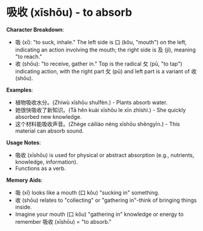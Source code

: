 # **吸收 (xīshōu) - to absorb**

**Character Breakdown**:  
- 吸 (xī): "to suck, inhale." The left side is 口 (kǒu, "mouth") on the left, indicating an action involving the mouth; the right side is 及 (jí), meaning "to reach."  
- 收 (shōu): "to receive, gather in." Top is the radical 攵 (pū, "to tap") indicating action, with the right part 攵 (pū) and left part is a variant of 收 (shōu).

**Examples**:  
- 植物吸收水分。(Zhíwù xīshōu shuǐfèn.) - Plants absorb water.  
- 她很快吸收了新知识。(Tā hěn kuài xīshōu le xīn zhīshi.) - She quickly absorbed new knowledge.  
- 这个材料能吸收声音。(Zhège cáiliào néng xīshōu shēngyīn.) - This material can absorb sound.

**Usage Notes**:  
- 吸收 (xīshōu) is used for physical or abstract absorption (e.g., nutrients, knowledge, information).  
- Functions as a verb.

**Memory Aids**:  
- 吸 (xī) looks like a mouth (口 kǒu) "sucking in" something.  
- 收 (shōu) relates to "collecting" or "gathering in"-think of bringing things inside.  
- Imagine your mouth (口 kǒu) "gathering in" knowledge or energy to remember 吸收 (xīshōu) = "to absorb."